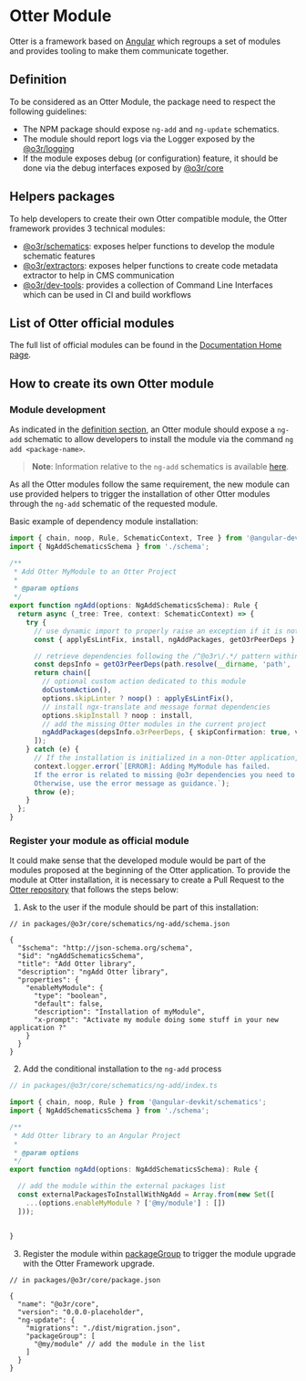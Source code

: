 # Otter Module

Otter is a framework based on [Angular](https://angular.io/) which regroups a set of modules and provides tooling to make them communicate together.

## Definition

To be considered as an Otter Module, the package need to respect the following guidelines:

- The NPM package should expose `ng-add` and `ng-update` schematics.
- The module should report logs via the Logger exposed by the [@o3r/logging](https://www.npmjs.com/package/@o3r/logging)
- If the module exposes debug (or configuration) feature, it should be done via the debug interfaces exposed by [@o3r/core](https://www.npmjs.com/package/@o3r/core)

## Helpers packages

To help developers to create their own Otter compatible module, the Otter framework provides 3 technical modules:

- [@o3r/schematics](https://www.npmjs.com/package/@o3r/schematics): exposes helper functions to develop the module schematic features
- [@o3r/extractors](https://www.npmjs.com/package/@o3r/extractors): exposes helper functions to create code metadata extractor to help in CMS communication
- [@o3r/dev-tools](https://www.npmjs.com/package/@o3r/dev-tools): provides a collection of Command Line Interfaces which can be used in CI and build workflows

## List of Otter official modules

The full list of official modules can be found in the [Documentation Home page](../README.md#available-packages-and-tools).

## How to create its own Otter module

### Module development

As indicated in the [definition section](#definition), an Otter module should expose a `ng-add` schematic to allow developers to install the module via the command `ng add <package-name>`.
> **Note**: Information relative to the `ng-add` schematics is available [here](https://angular.io/cli/add).

As all the Otter modules follow the same requirement, the new module can use provided helpers to trigger the installation of other Otter modules through the `ng-add` schematic of the requested module.

Basic example of dependency module installation:

```typescript
import { chain, noop, Rule, SchematicContext, Tree } from '@angular-devkit/schematics';
import { NgAddSchematicsSchema } from './schema';

/**
 * Add Otter MyModule to an Otter Project
 *
 * @param options
 */
export function ngAdd(options: NgAddSchematicsSchema): Rule {
  return async (_tree: Tree, context: SchematicContext) => {
    try {
      // use dynamic import to properly raise an exception if it is not an Otter project.
      const { applyEsLintFix, install, ngAddPackages, getO3rPeerDeps } = await import('@o3r/schematics');

      // retrieve dependencies following the /^@o3r\/.*/ pattern within the peerDependencies of the current module
      const depsInfo = getO3rPeerDeps(path.resolve(__dirname, 'path', 'to', 'package.json'));
      return chain([
        // optional custom action dedicated to this module
        doCustomAction(),
        options.skipLinter ? noop() : applyEsLintFix(),
        // install ngx-translate and message format dependencies
        options.skipInstall ? noop : install,
        // add the missing Otter modules in the current project
        ngAddPackages(depsInfo.o3rPeerDeps, { skipConfirmation: true, version: depsInfo.packageVersion, parentPackageInfo: `${depsInfo.packageName!} - setup` })
      ]);
    } catch (e) {
      // If the installation is initialized in a non-Otter application, mandatory packages will be missing. We need to notify the user
      context.logger.error(`[ERROR]: Adding MyModule has failed.
      If the error is related to missing @o3r dependencies you need to install '@o3r/core' to be able to use the MyModule package. Please run 'ng add @o3r/core' .
      Otherwise, use the error message as guidance.`);
      throw (e);
    }
  };
}
```

### Register your module as official module

It could make sense that the developed module would be part of the modules proposed at the beginning of the Otter application.
To provide the module at Otter installation, it is necessary to create a Pull Request to the [Otter repository](https://github.com/AmadeusITGroup/otter) that follows the steps below:

1. Ask to the user if the module should be part of this installation:

```json5
// in packages/@o3r/core/schematics/ng-add/schema.json

{
  "$schema": "http://json-schema.org/schema",
  "$id": "ngAddSchematicsSchema",
  "title": "Add Otter library",
  "description": "ngAdd Otter library",
  "properties": {
    "enableMyModule": {
      "type": "boolean",
      "default": false,
      "description": "Installation of myModule",
      "x-prompt": "Activate my module doing some stuff in your new application ?"
    }
  }
}
```

2. Add the conditional installation to the `ng-add` process

```typescript
// in packages/@o3r/core/schematics/ng-add/index.ts

import { chain, noop, Rule } from '@angular-devkit/schematics';
import { NgAddSchematicsSchema } from './schema';

/**
 * Add Otter library to an Angular Project
 *
 * @param options
 */
export function ngAdd(options: NgAddSchematicsSchema): Rule {

  // add the module within the external packages list
  const externalPackagesToInstallWithNgAdd = Array.from(new Set([
    ...(options.enableMyModule ? ['@my/module'] : [])
  ]));


}
```

3. Register the module within [packageGroup](https://github.com/angular/angular-cli/blob/main/docs/specifications/update.md) to trigger the module upgrade with the Otter Framework upgrade.

```json5
// in packages/@o3r/core/package.json

{
  "name": "@o3r/core",
  "version": "0.0.0-placeholder",
  "ng-update": {
    "migrations": "./dist/migration.json",
    "packageGroup": [
      "@my/module" // add the module in the list
    ]
  }
}
```

